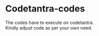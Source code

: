 # Codetantra-codes
The codes have to execute on codetantra.
<br>
Kindly adjust code as per your own need.
